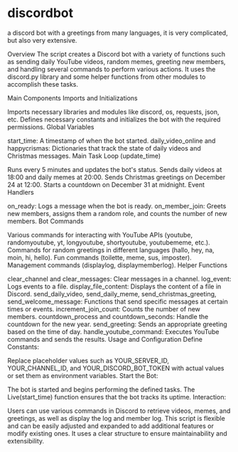 # discordbot
a discord bot with a greetings from many languages, it is very complicated, but also very extensive.

Overview
The script creates a Discord bot with a variety of functions such as sending daily YouTube videos, random memes, greeting new members, and handling several commands to perform various actions. It uses the discord.py library and some helper functions from other modules to accomplish these tasks.

Main Components
Imports and Initializations

Imports necessary libraries and modules like discord, os, requests, json, etc.
Defines necessary constants and initializes the bot with the required permissions.
Global Variables

start_time: A timestamp of when the bot started.
daily_video_online and happycrismas: Dictionaries that track the state of daily videos and Christmas messages.
Main Task Loop (update_time)

Runs every 5 minutes and updates the bot's status.
Sends daily videos at 18:00 and daily memes at 20:00.
Sends Christmas greetings on December 24 at 12:00.
Starts a countdown on December 31 at midnight.
Event Handlers

on_ready: Logs a message when the bot is ready.
on_member_join: Greets new members, assigns them a random role, and counts the number of new members.
Bot Commands

Various commands for interacting with YouTube APIs (youtube, randomyoutube, yt, longyoutube, shortyoutube, youtubememe, etc.).
Commands for random greetings in different languages (hallo, hey, na, moin, hi, hello).
Fun commands (toilette, meme, sus, imposter).
Management commands (displaylog, displaymemberlog).
Helper Functions

clear_channel and clear_messages: Clear messages in a channel.
log_event: Logs events to a file.
display_file_content: Displays the content of a file in Discord.
send_daily_video, send_daily_meme, send_christmas_greeting, send_welcome_message: Functions that send specific messages at certain times or events.
increment_join_count: Counts the number of new members.
countdown_process and countdown_seconds: Handle the countdown for the new year.
send_greeting: Sends an appropriate greeting based on the time of day.
handle_youtube_command: Executes YouTube commands and sends the results.
Usage and Configuration
Define Constants:

Replace placeholder values such as YOUR_SERVER_ID, YOUR_CHANNEL_ID, and YOUR_DISCORD_BOT_TOKEN with actual values or set them as environment variables.
Start the Bot:

The bot is started and begins performing the defined tasks. The Live(start_time) function ensures that the bot tracks its uptime.
Interaction:

Users can use various commands in Discord to retrieve videos, memes, and greetings, as well as display the log and member log.
This script is flexible and can be easily adjusted and expanded to add additional features or modify existing ones. It uses a clear structure to ensure maintainability and extensibility.







